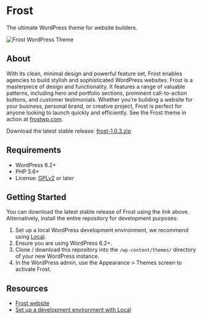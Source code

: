 # Frost

The ultimate WordPress theme for website builders.

![Frost WordPress Theme](https://user-images.githubusercontent.com/486261/224737575-6045a830-6ef7-4551-a887-82d6228b1530.jpg)

## About

With its clean, minimal design and powerful feature set, Frost enables agencies to build stylish and sophisticated WordPress websites. Frost is a masterpiece of design and functionality. It features a range of valuable patterns, including hero and portfolio sections, prominent call-to-action buttons, and customer testimonials. Whether you’re building a website for your business, personal brand, or creative project, Frost is perfect for anyone looking to launch quickly and efficiently. See the Frost theme in action at [frostwp.com](https://frostwp.com/).

Download the latest stable release: [frost-1.0.3.zip](https://github.com/wpengine/frost/releases/download/v1.0.3/frost-1.0.3.zip)

## Requirements

- WordPress 6.2+
- PHP 5.6+
- License: [GPLv2](http://www.gnu.org/licenses/gpl-2.0.html) or later

## Getting Started

You can download the latest stable release of Frost using the link above. Alternatively, install the entire repository for development purposes:

1. Set up a local WordPress development environment, we recommend using [Local](https://localwp.com/).
2. Ensure you are using WordPress 6.2+.
3. Clone / download this repository into the `/wp-content/themes/` directory of your new WordPress instance.
4. In the WordPress admin, use the Appearance > Themes screen to activate Frost.

## Resources

- [Frost website](https://frostwp.com/)
- [Set up a development environment with Local](https://localwp.com/)